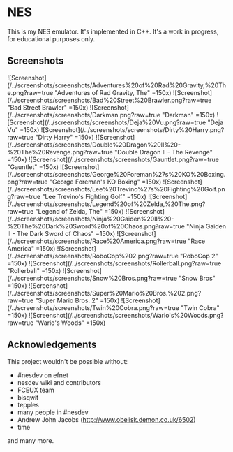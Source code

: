 # NES

This is my NES emulator. It's implemented in C++. It's a work in progress, for educational purposes only.

## Screenshots

![Screenshot](/../screenshots/screenshots/Adventures%20of%20Rad%20Gravity,%20The.png?raw=true "Adventures of Rad Gravity, The" =150x)
![Screenshot](/../screenshots/screenshots/Bad%20Street%20Brawler.png?raw=true "Bad Street Brawler" =150x)
![Screenshot](/../screenshots/screenshots/Darkman.png?raw=true "Darkman" =150x)
![Screenshot](/../screenshots/screenshots/Deja%20Vu.png?raw=true "Deja Vu" =150x)
![Screenshot](/../screenshots/screenshots/Dirty%20Harry.png?raw=true "Dirty Harry" =150x)
![Screenshot](/../screenshots/screenshots/Double%20Dragon%20II%20-%20The%20Revenge.png?raw=true "Double Dragon II - The Revenge" =150x)
![Screenshot](/../screenshots/screenshots/Gauntlet.png?raw=true "Gauntlet" =150x)
![Screenshot](/../screenshots/screenshots/George%20Foreman%27s%20KO%20Boxing.png?raw=true "George Foreman's KO Boxing" =150x)
![Screenshot](/../screenshots/screenshots/Lee%20Trevino%27s%20Fighting%20Golf.png?raw=true "Lee Trevino's Fighting Golf" =150x)
![Screenshot](/../screenshots/screenshots/Legend%20of%20Zelda,%20The.png?raw=true "Legend of Zelda, The" =150x)
![Screenshot](/../screenshots/screenshots/Ninja%20Gaiden%20II%20-%20The%20Dark%20Sword%20of%20Chaos.png?raw=true "Ninja Gaiden II - The Dark Sword of Chaos" =150x)
![Screenshot](/../screenshots/screenshots/Race%20America.png?raw=true "Race America" =150x)
![Screenshot](/../screenshots/screenshots/RoboCop%202.png?raw=true "RoboCop 2" =150x)
![Screenshot](/../screenshots/screenshots/Rollerball.png?raw=true "Rollerball" =150x)
![Screenshot](/../screenshots/screenshots/Snow%20Bros.png?raw=true "Snow Bros" =150x)
![Screenshot](/../screenshots/screenshots/Super%20Mario%20Bros.%202.png?raw=true "Super Mario Bros. 2" =150x)
![Screenshot](/../screenshots/screenshots/Twin%20Cobra.png?raw=true "Twin Cobra" =150x)
![Screenshot](/../screenshots/screenshots/Wario's%20Woods.png?raw=true "Wario's Woods" =150x)

## Acknowledgements

This project wouldn't be possible without:

- #nesdev on efnet
- nesdev wiki and contributors
- FCEUX team
- bisqwit
- tepples
- many people in #nesdev
- Andrew John Jacobs (http://www.obelisk.demon.co.uk/6502)
- time

and many more.
